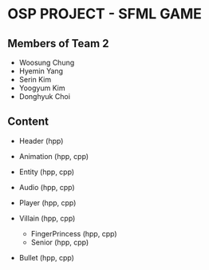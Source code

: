 # OSP PROJECT - SFML GAME


## Members of Team 2
 - Woosung Chung
 - Hyemin Yang
 - Serin Kim
 - Yoogyum Kim
 - Donghyuk Choi


## Content
 - Header	(hpp)

 - Animation	(hpp, cpp)
 - Entity 	(hpp, cpp)
 - Audio	(hpp, cpp)

 - Player	(hpp, cpp)
 - Villain	(hpp, cpp)
 	- FingerPrincess	(hpp, cpp)
	- Senior		(hpp, cpp)
 - Bullet	(hpp, cpp)

